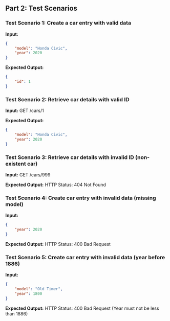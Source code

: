 
## Part 2: Test Scenarios

### Test Scenario 1: Create a car entry with valid data
**Input:** 
```json
{
    "model": "Honda Civic",
    "year": 2020
}
```

**Expected Output:** 
```json
{
    "id": 1
}
```

### Test Scenario 2: Retrieve car details with valid ID
**Input:** GET /cars/1

**Expected Output:**
```json
{
    "model": "Honda Civic",
    "year": 2020
}
```

### Test Scenario 3: Retrieve car details with invalid ID (non-existent car)
**Input:** GET /cars/999

**Expected Output:** 
HTTP Status: 404 Not Found

### Test Scenario 4: Create car entry with invalid data (missing model)
**Input:** 
```json
{
    "year": 2020
}
```

**Expected Output:** 
HTTP Status: 400 Bad Request

### Test Scenario 5: Create car entry with invalid data (year before 1886)
**Input:** 
```json
{
    "model": "Old Timer",
    "year": 1800
}
```

**Expected Output:** 
HTTP Status: 400 Bad Request (Year must not be less than 1886)
```

